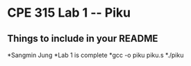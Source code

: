 # CPE 315 Lab 1 -- Piku

## Things to include in your README

*Sangmin Jung
*Lab 1 is complete
*gcc -o piku piku.s
*./piku
